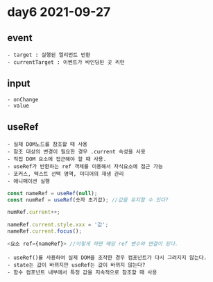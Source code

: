# day6 2021-09-27

## event
    - target : 실행된 엘리먼트 반환 
    - currentTarget : 이벤트가 바인딩된 곳 리턴 

## input 
    - onChange
    - value 

## useRef
    - 실제 DOM노드를 참조할 때 사용 
    - 참조 대상의 변경이 필요한 경우 .current 속성을 사용 
    - 직접 DOM 요소에 접근해야 할 때 사용.
    - useRef가 반환하는 ref 객체를 이용해서 자식요소에 접근 가능 
    - 포커스, 텍스트 선택 영역, 미디어의 재생 관리 
    - 애니매이션 실행 
```javascript
const nameRef = useRef(null);
const numRef = useRef(숫자 초기값); //값을 유지할 수 있다?

numRef.current++;

nameRef.current.style.xxx = '값';
nameRef.current.focus();

<요소 ref={nameRef}> //이렇게 하면 해당 ref 변수와 연결이 된다. 
```
    - useRef()를 사용하여 실제 DOM을 조작한 경우 컴포넌트가 다시 그려지지 않는다.
    - state는 값이 바뀌지만 useRef는 값이 바뀌지 않는다? 
    - 함수 컴포넌트 내부에서 특정 값을 지속적으로 참조할 때 사용 
    